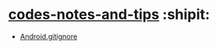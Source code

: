 # [codes-notes-and-tips](https://github.com/shinelikeamillion/codes-notes-and-tips/issues) :shipit:
* [Android.gitignore](https://github.com/shinelikeamillion/codes-notes-and-tips/blob/master/Android.gitignore.md) 
